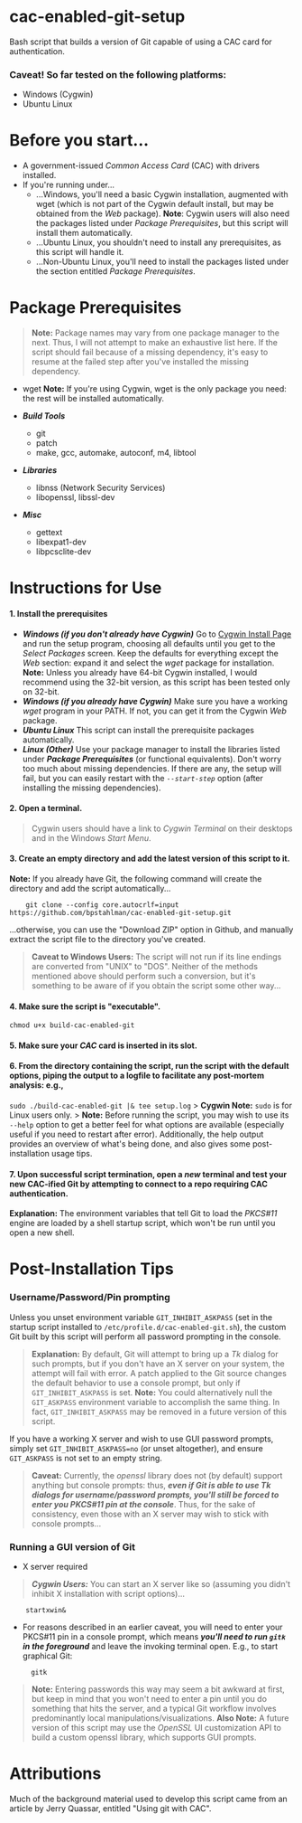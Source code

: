 # cac-enabled-git-setup
Bash script that builds a version of Git capable of using a CAC card for authentication.
### **Caveat!** So far tested on the following platforms:
- Windows (Cygwin)
- Ubuntu Linux

# Before you start...
- A government-issued _Common Access Card_ (CAC) with drivers installed.
- If you're running under...
  - ...Windows, you'll need a basic Cygwin installation, augmented with wget (which is not part of the Cygwin default install, but may be obtained from the *Web* package).
**Note**: Cygwin users will also need the packages listed under *Package Prerequisites*, but this script will install them automatically.
  - ...Ubuntu Linux, you shouldn't need to install any prerequisites, as this script will handle it.
  - ...Non-Ubuntu Linux, you'll need to install the packages listed under the section entitled *Package Prerequisites*.


# Package Prerequisites
> **Note:** Package names may vary from one package manager to the next. Thus, I will not attempt to make an exhaustive list here. If the script should fail because of a missing dependency, it's easy to resume at the failed step after you've installed the missing dependency.

 - wget
 **Note:** If you're using Cygwin, wget is the only package you need: the rest will be installed automatically.
 
- _**Build Tools**_
     - git
     - patch
     - make, gcc, automake, autoconf, m4, libtool
- _**Libraries**_
     - libnss (Network Security Services)
     - libopenssl, libssl-dev
- _**Misc**_
     - gettext
     - libexpat1-dev
     - libpcsclite-dev



# Instructions for Use
#### 1. Install the prerequisites
+ _**Windows (if you don't already have Cygwin)**_
    Go to [Cygwin Install Page](https://cygwin.com/install.html) and run the setup program, choosing all defaults until you get to the _Select Packages_ screen. Keep the defaults for everything except the *Web* section: expand it and select the *wget* package for installation.   
    **Note:** Unless you already have 64-bit Cygwin installed, I would recommend using the 32-bit version, as this script has been tested only on 32-bit.
+ _**Windows (if you already have Cygwin)**_
	Make sure you have a working *wget* program in your PATH. If not, you can get it from the Cygwin *Web* package.
+ _**Ubuntu Linux**_
    This script can install the prerequisite packages automatically.
+ _**Linux (Other)**_
    Use your package manager to install the libraries listed under _**Package Prerequisites**_ (or functional equivalents). Don't worry too much about missing dependencies. If there are any, the setup will fail, but you can easily restart with the *`--start-step`* option (after installing the missing dependencies).
    
#### 2.	Open a terminal.
> Cygwin users should have a link to *Cygwin Terminal* on their desktops and in the Windows *Start Menu*.

#### 3.	Create an empty directory and add the latest version of this script to it.
**Note:** If you already have Git, the following command will create the directory and add the script automatically...

        git clone --config core.autocrlf=input https://github.com/bpstahlman/cac-enabled-git-setup.git

...otherwise, you can use the "Download ZIP" option in Github, and manually extract the script file to the directory you've created. 
> **Caveat to Windows Users:** The script will not run if its line endings are converted from "UNIX" to "DOS". Neither of the methods mentioned above should perform such a conversion, but it's something to be aware of if you obtain the script some other way...

#### 4.	Make sure the script is "executable".
`chmod u+x build-cac-enabled-git`
#### 5.	Make sure your *CAC* card is inserted in its slot.
#### 6.	From the directory containing the script, run the script with the default options, piping the output to a logfile to facilitate any post-mortem analysis: e.g.,
`sudo ./build-cac-enabled-git |& tee setup.log`
    > **Cygwin Note:** `sudo` is for Linux users only.
    > **Note:** Before running the script, you may wish to use its `--help` option to get a better feel for what options are available (especially useful if you need to restart after error). Additionally, the help output provides an overview of what's being done, and also gives some post-installation usage tips.
#### 7.	Upon successful script termination, open a _**new**_ terminal and test your new CAC-ified Git by attempting to connect to a repo requiring CAC authentication.
**Explanation:** The environment variables that tell Git to load the _PKCS#11_ engine are loaded by a shell startup script, which won't be run until you open a new shell.

# Post-Installation Tips
### Username/Password/Pin prompting
Unless you unset environment variable `GIT_INHIBIT_ASKPASS` (set in the startup script installed to `/etc/profile.d/cac-enabled-git.sh`), the custom Git built by this script will perform all password prompting in the console.
> **Explanation:** By default, Git will attempt to bring up a _Tk_ dialog for such prompts, but if you don't have an X server on your system, the attempt will fail with error. A patch applied to the Git source changes the default behavior to use a console prompt, but only if `GIT_INHIBIT_ASKPASS` is set.
> **Note:** You could alternatively null the `GIT_ASKPASS` environment variable to accomplish the same thing. In fact, `GIT_INHIBIT_ASKPASS` may be removed in a future version of this script.

If you have a working X server and wish to use GUI password prompts, simply set `GIT_INHIBIT_ASKPASS=no` (or unset altogether), and ensure `GIT_ASKPASS` is not set to an empty string.

> **Caveat:** Currently, the _openssl_ library does not (by default) support anything but console prompts: thus, _**even if Git is able to use Tk dialogs for username/password prompts, you'll still be forced to enter you PKCS#11 pin at the console**_. Thus, for the sake of consistency, even those with an X server may wish to stick with console prompts...

### Running a GUI version of Git

* X server required
> _**Cygwin Users:**_ You can start an X server like so (assuming you didn't inhibit X installation with script options)...

        startxwin&

* For reasons described in an earlier caveat, you will need to enter your PKCS#11 pin in a console prompt, which means _**you'll need to run `gitk` in the foreground**_ and leave the invoking terminal open. E.g., to start graphical Git:
            
        gitk
        
> **Note:** Entering passwords this way may seem a bit awkward at first, but keep in mind that you won't need to enter a pin until you do something that hits the server, and a typical Git workflow involves predominantly local manipulations/visualizations.
> **Also Note:** A future version of this script may use the _OpenSSL_ UI customization API to build a custom openssl library, which supports GUI prompts.

# Attributions
Much of the background material used to develop this script came from an article by Jerry Quassar, entitled "Using git with CAC".
